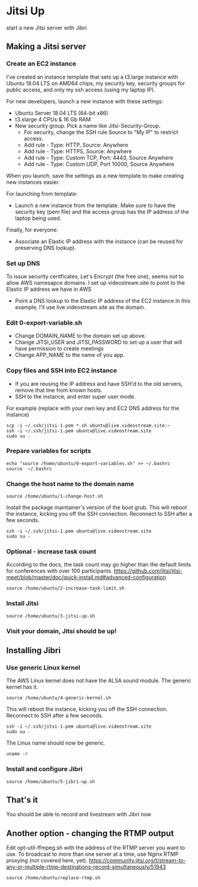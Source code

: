 # Jitsi Up
start a new Jitsi server with Jibri

## Making a Jitsi server

### Create an EC2 instance
I've created an instance template that sets up a
t3.large instance with Ubuntu 18.04 LTS on AMD64 chips,
my security key, security groups for public access,
and only my ssh access (using my laptop IP).

For new developers, launch a new instance with these settings:
- Ubuntu Server 18.04 LTS (64-bit x86)
- t3.xlarge 4 CPUs & 16 Gb RAM
- New security group. Pick a name like Jitsi-Security-Group.
  - For security, change the SSH rule Source to "My IP" to restrict access.
  - Add rule - Type: HTTP, Source: Anywhere
  - Add rule - Type: HTTPS, Source: Anywhere
  - Add rule - Type: Custom TCP, Port: 4443, Source Anywhere
  - Add rule - Type: Custom UDP, Port 10000, Source Anywhere

When you launch, save the settings as a new template to make creating new instances easier.

For launching from template:
- Launch a new instance from the template.
  Make sure to have the security key (pem file)
  and the access group has the IP address of the laptop being used.

Finally, for everyone:
- Associate an Elastic IP address with the instance
  (can be reused for preserving DNS lookup).

### Set up DNS
To issue security ceritficates, Let's Encrypt (the free one),
seems not to allow AWS namesapce domains. I set up videostream.site
to point to the Elastic IP address we have in AWS
- Point a DNS lookup to the Elastic IP address of the EC2 instance
In this example, I'll use live.videostream.site as the domain.

### Edit 0-export-variable.sh
- Change DOMAIN_NAME to the domain set up above.
- Change JITSI_USER and JITSI_PASSWORD to set up a user that will have permission to create meetings
- Change APP_NAME to the name of you app.

### Copy files and SSH into EC2 instance
- If you are reusing the IP address and have SSH'd to the old servers, remove
 that line from known hosts.
- SSH to the instance, and enter super user mode.

For example (replace with your own key and EC2 DNS address for the instance)
```
scp -i ~/.ssh/jitsi-1.pem *.sh ubuntu@live.videostream.site:~
ssh -i ~/.ssh/jitsi-1.pem ubuntu@live.videostream.site
sudo su -
```

### Prepare variables for scripts
```
echo "source /home/ubuntu/0-export-variables.sh" >> ~/.bashrc
source  ~/.bashrc
```

### Change the host name to the domain name
```
source /home/ubuntu/1-change-host.sh
```
Install the package maintainer's version of the boot grub.
This will reboot the instance, kicking you off the SSH connection.
Reconnect to SSH after a few seconds.
```
ssh -i ~/.ssh/jitsi-1.pem ubuntu@live.videostream.site
sudo su -
```

### Optional - increase task count
According to the docs, the task count may go higher than the default limits
for conferences with over 100 participants.
https://github.com/jitsi/jitsi-meet/blob/master/doc/quick-install.md#advanced-configuration
```
source /home/ubuntu/2-increase-task-limit.sh
```

### Install Jitsi
```
source /home/ubuntu/3-jitsi-up.sh
```

### Visit your domain, Jitsi should be up!


## Installing Jibri

### Use generic Linux kernel
The AWS Linux kernel does not have the ALSA sound module.
The generic kernel has it.
```
source /home/ubuntu/4-generic-kernel.sh
```

This will reboot the instance, kicking you off the SSH connection.
Reconnect to SSH after a few seconds.
```
ssh -i ~/.ssh/jitsi-1.pem ubuntu@live.videostream.site
sudo su -
```
The Linux name should now be generic.
```
uname -r
```

### Install and configure Jibri
```
source /home/ubuntu/5-jibri-up.sh
```

## That's it
 You should be able to record and livestream with Jibri now

## Another option - changing the RTMP output
Edit opt-util-ffmpeg.sh with the address of the RTMP server you want to use.
To broadcast to more than one server at a time, use Nginx RTMP proxying (not covered here, yet).
https://community.jitsi.org/t/stream-to-any-or-multiple-rtmp-destinations-record-simultaneously/51943
```
source /home/ubuntu/replace-rtmp.sh
```
